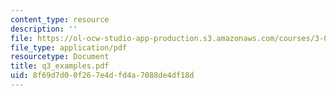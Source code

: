 ```yaml
---
content_type: resource
description: ''
file: https://ol-ocw-studio-app-production.s3.amazonaws.com/courses/3-064-polymer-engineering-fall-2003/8f69d7d00f267e4dfd4a7088de4df18d_q3_examples.pdf
file_type: application/pdf
resourcetype: Document
title: q3_examples.pdf
uid: 8f69d7d0-0f26-7e4d-fd4a-7088de4df18d
---
```

